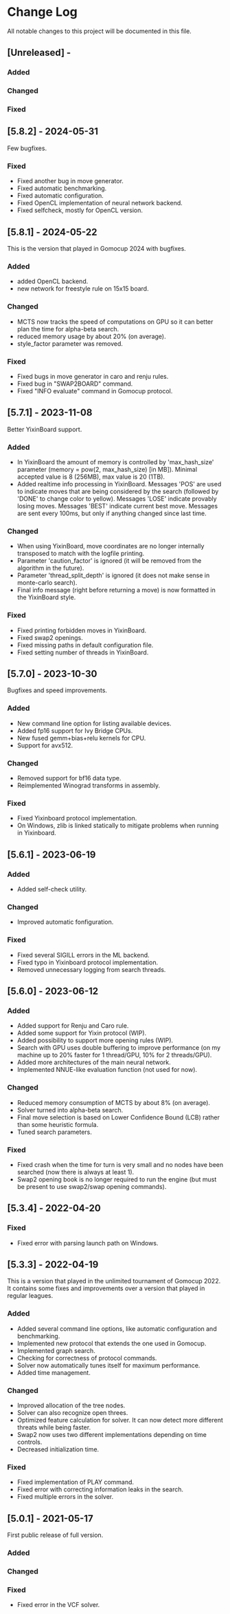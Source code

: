 
# Change Log
All notable changes to this project will be documented in this file.
 
## [Unreleased] - 
### Added
### Changed
### Fixed

## [5.8.2] - 2024-05-31
Few bugfixes.

### Fixed
- Fixed another bug in move generator.
- Fixed automatic benchmarking.
- Fixed automatic configuration.
- Fixed OpenCL implementation of neural network backend.
- Fixed selfcheck, mostly for OpenCL version.


## [5.8.1] - 2024-05-22
This is the version that played in Gomocup 2024 with bugfixes.

### Added
- added OpenCL backend.
- new network for freestyle rule on 15x15 board.

### Changed
- MCTS now tracks the speed of computations on GPU so it can better plan the time for alpha-beta search.
- reduced memory usage by about 20% (on average).
- style_factor parameter was removed.

### Fixed
- Fixed bugs in move generator in caro and renju rules.
- Fixed bug in "SWAP2BOARD" command.
- Fixed "INFO evaluate" command in Gomocup protocol.


## [5.7.1] - 2023-11-08
Better YixinBoard support.

### Added
- In YixinBoard the amount of memory is controlled by 'max_hash_size' parameter (memory = pow(2, max_hash_size) [in MB]). Minimal accepted value is 8 (256MB), max value is 20 (1TB).
- Added realtime info processing in YixinBoard. Messages 'POS' are used to indicate moves that are being considered by the search (followed by 'DONE' to change color to yellow). Messages 'LOSE' indicate provably losing moves. Messages 'BEST' indicate current best move. Messages are sent every 100ms, but only if anything changed since last time.

### Changed
- When using YixinBoard, move coordinates are no longer internally transposed to match with the logfile printing.
- Parameter 'caution_factor' is ignored (it will be removed from the algorithm in the future).
- Parameter 'thread_split_depth' is ignored (it does not make sense in monte-carlo search).
- Final info message (right before returning a move) is now formatted in the YixinBoard style.

### Fixed
- Fixed printing forbidden moves in YixinBoard.
- Fixed swap2 openings.
- Fixed missing paths in default configuration file.
- Fixed setting number of threads in YixinBoard.


## [5.7.0] - 2023-10-30
Bugfixes and speed improvements.

### Added
- New command line option for listing available devices.
- Added fp16 support for Ivy Bridge CPUs.
- New fused gemm+bias+relu kernels for CPU.
- Support for avx512.

### Changed
- Removed support for bf16 data type.
- Reimplemented Winograd transforms in assembly.

### Fixed
- Fixed Yixinboard protocol implementation.
- On Windows, zlib is linked statically to mitigate problems when running in Yixinboard.

## [5.6.1] - 2023-06-19

### Added
- Added self-check utility.

### Changed
- Improved automatic fonfiguration.

### Fixed
- Fixed several SIGILL errors in the ML backend.
- Fixed typo in Yixinboard protocol implementation.
- Removed unnecessary logging from search threads.

## [5.6.0] - 2023-06-12
 
### Added
- Added support for Renju and Caro rule.
- Added some support for Yixin protocol (WIP).
- Added possibility to support more opening rules (WIP).
- Search with GPU uses double buffering to improve performance (on my machine up to 20% faster for 1 thread/GPU, 10% for 2 threads/GPU).
- Added more architectures of the main neural network.
- Implemented NNUE-like evaluation function (not used for now).
 
### Changed
- Reduced memory consumption of MCTS by about 8% (on average).
- Solver turned into alpha-beta search.
- Final move selection is based on Lower Confidence Bound (LCB) rather than some heuristic formula.
- Tuned search parameters.
 
### Fixed
- Fixed crash when the time for turn is very small and no nodes have been searched (now there is always at least 1).
- Swap2 opening book is no longer required to run the engine (but must be present to use swap2/swap opening commands).


## [5.3.4] - 2022-04-20
 
### Fixed
- Fixed error with parsing launch path on Windows.

 
## [5.3.3] - 2022-04-19
  
This is a version that played in the unlimited tournament of Gomocup 2022. It contains some fixes and improvements over a version that played in regular leagues.
 
### Added
- Added several command line options, like automatic configuration and benchmarking.
- Implemented new protocol that extends the one used in Gomocup.
- Implemented graph search.
- Checking for correctness of protocol commands.
- Solver now automatically tunes itself for maximum performance.
- Added time management.
 
### Changed
- Improved allocation of the tree nodes.
- Solver can also recognize open threes.
- Optimized feature calculation for solver. It can now detect more different threats while being faster.
- Swap2 now uses two different implementations depending on time controls.
- Decreased initialization time.
 
### Fixed
- Fixed implementation of PLAY command.
- Fixed error with correcting information leaks in the search.
- Fixed multiple errors in the solver.

 
## [5.0.1] - 2021-05-17
First public release of full version.
 
### Added
   
### Changed
 
### Fixed
- Fixed error in the VCF solver.
